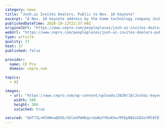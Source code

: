 ```yaml
---
category: news
title: "Josh.ai Invites Dealers, Public to Nov. 10 keynote"
excerpt: "A Nov. 10 keynote address by the home technology company Josh.ai will give dealers, homeowners and designers the latest smart home news."
publishedDateTime: 2020-10-13T22:37:00Z
originalUrl: "https://www.cepro.com/peopleplaces/josh-ai-invites-dealers-public-to-nov-10-keynote/"
webUrl: "https://www.cepro.com/peopleplaces/josh-ai-invites-dealers-public-to-nov-10-keynote/"
type: article
quality: 37
heat: 37
published: false

provider:
  name: CE Pro
  domain: cepro.com

topics:
  - AI

images:
  - url: "https://www.cepro.com/wp-content/uploads/2020/10/Joshai-keynote-save-the-date-copy.jpg"
    width: 500
    height: 300
    isCached: true

secured: "GHT73L+HlHNnaQOVb/XGleGPmHbqc+GwNsFYOxKVwrMf6pRBIwSEGstMlOf87BZtORC6KBa578ky0/rx8vWZjtWa0H2BMYOI84eMcnpSoL+06FaDaxd6amCRGW2YgOqfkY35VUENCodlXMbfTEznEbtM982Gq/AvxNTYJh9+s6yeyGwi0c3+HRfnpqpLR/X0jZAutW0qY45X0hw/puYy3++8YofOzj6z8TsAEAEnEEKl5siIJegnb13D3C45PTNMhuTWqvIFyVcUxizYPfWE0otr1cD7mq3Rgw6EL9clPapab1SEZH/ESaDslfbQxEUtQ0p/VnL+18mAHJ9M7+A2XxhMsIl07dQB89dtEUDgzNo=;4FiEfAiCodRXFTs0vXTMFA=="
---
```


